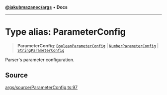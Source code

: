 [**@jakubmazanec/args**](../README.md) • **Docs**

---

# Type alias: ParameterConfig

> **ParameterConfig**: [`BooleanParameterConfig`](BooleanParameterConfig.md) \|
> [`NumberParameterConfig`](NumberParameterConfig.md) \|
> [`StringParameterConfig`](StringParameterConfig.md)

Parser's parameter configuration.

## Source

[args/source/ParameterConfig.ts:97](https://github.com/jakubmazanec/js-tools/blob/d8fb2f4f9576baa170e480eea0b247af3afdcd86/packages/args/source/ParameterConfig.ts#L97)

